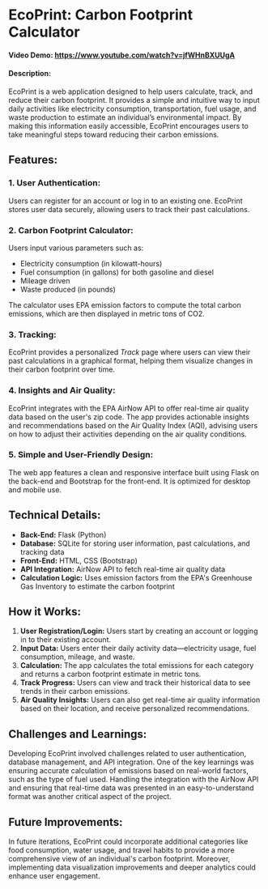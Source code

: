 # EcoPrint: Carbon Footprint Calculator
#### Video Demo:  <https://www.youtube.com/watch?v=jfWHnBXUUgA>
#### Description:

EcoPrint is a web application designed to help users calculate, track, and reduce their carbon footprint. It provides a simple and intuitive way to input daily activities like electricity consumption, transportation, fuel usage, and waste production to estimate an individual’s environmental impact. By making this information easily accessible, EcoPrint encourages users to take meaningful steps toward reducing their carbon emissions.

## Features:
### 1. User Authentication:
Users can register for an account or log in to an existing one. EcoPrint stores user data securely, allowing users to track their past calculations.

### 2. Carbon Footprint Calculator:
Users input various parameters such as:
- Electricity consumption (in kilowatt-hours)
- Fuel consumption (in gallons) for both gasoline and diesel
- Mileage driven
- Waste produced (in pounds)

The calculator uses EPA emission factors to compute the total carbon emissions, which are then displayed in metric tons of CO2.

### 3. Tracking:
EcoPrint provides a personalized *Track* page where users can view their past calculations in a graphical format, helping them visualize changes in their carbon footprint over time.

### 4. Insights and Air Quality:
EcoPrint integrates with the EPA AirNow API to offer real-time air quality data based on the user's zip code. The app provides actionable insights and recommendations based on the Air Quality Index (AQI), advising users on how to adjust their activities depending on the air quality conditions.

### 5. Simple and User-Friendly Design:
The web app features a clean and responsive interface built using Flask on the back-end and Bootstrap for the front-end. It is optimized for desktop and mobile use.

## Technical Details:
- **Back-End:** Flask (Python)
- **Database:** SQLite for storing user information, past calculations, and tracking data
- **Front-End:** HTML, CSS (Bootstrap)
- **API Integration:** AirNow API to fetch real-time air quality data
- **Calculation Logic:** Uses emission factors from the EPA's Greenhouse Gas Inventory to estimate the carbon footprint

## How it Works:
1. **User Registration/Login:** Users start by creating an account or logging in to their existing account.
2. **Input Data:** Users enter their daily activity data—electricity usage, fuel consumption, mileage, and waste.
3. **Calculation:** The app calculates the total emissions for each category and returns a carbon footprint estimate in metric tons.
4. **Track Progress:** Users can view and track their historical data to see trends in their carbon emissions.
5. **Air Quality Insights:** Users can also get real-time air quality information based on their location, and receive personalized recommendations.

## Challenges and Learnings:
Developing EcoPrint involved challenges related to user authentication, database management, and API integration. One of the key learnings was ensuring accurate calculation of emissions based on real-world factors, such as the type of fuel used. Handling the integration with the AirNow API and ensuring that real-time data was presented in an easy-to-understand format was another critical aspect of the project.

## Future Improvements:
In future iterations, EcoPrint could incorporate additional categories like food consumption, water usage, and travel habits to provide a more comprehensive view of an individual's carbon footprint. Moreover, implementing data visualization improvements and deeper analytics could enhance user engagement.
